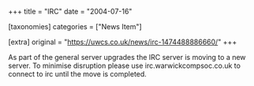 +++
title = "IRC"
date = "2004-07-16"

[taxonomies]
categories = ["News Item"]

[extra]
original = "https://uwcs.co.uk/news/irc-1474488886660/"
+++

As part of the general server upgrades the IRC server is moving to a new server. To minimise disruption please use irc.warwickcompsoc.co.uk to connect to irc until the move is completed.

